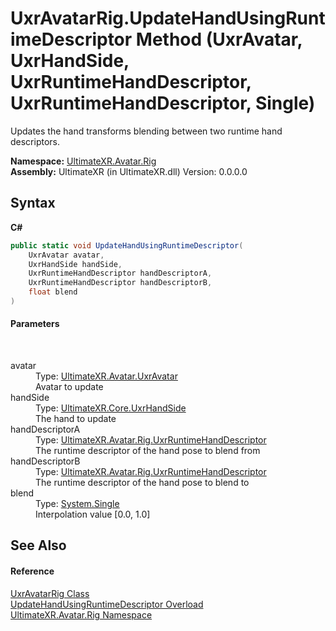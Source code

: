 # UxrAvatarRig.UpdateHandUsingRuntimeDescriptor Method (UxrAvatar, UxrHandSide, UxrRuntimeHandDescriptor, UxrRuntimeHandDescriptor, Single)
 

Updates the hand transforms blending between two runtime hand descriptors.

**Namespace:**&nbsp;<a href="N_UltimateXR_Avatar_Rig">UltimateXR.Avatar.Rig</a><br />**Assembly:**&nbsp;UltimateXR (in UltimateXR.dll) Version: 0.0.0.0

## Syntax

**C#**<br />
``` C#
public static void UpdateHandUsingRuntimeDescriptor(
	UxrAvatar avatar,
	UxrHandSide handSide,
	UxrRuntimeHandDescriptor handDescriptorA,
	UxrRuntimeHandDescriptor handDescriptorB,
	float blend
)
```


#### Parameters
&nbsp;<dl><dt>avatar</dt><dd>Type: <a href="T_UltimateXR_Avatar_UxrAvatar">UltimateXR.Avatar.UxrAvatar</a><br />Avatar to update</dd><dt>handSide</dt><dd>Type: <a href="T_UltimateXR_Core_UxrHandSide">UltimateXR.Core.UxrHandSide</a><br />The hand to update</dd><dt>handDescriptorA</dt><dd>Type: <a href="T_UltimateXR_Avatar_Rig_UxrRuntimeHandDescriptor">UltimateXR.Avatar.Rig.UxrRuntimeHandDescriptor</a><br />The runtime descriptor of the hand pose to blend from</dd><dt>handDescriptorB</dt><dd>Type: <a href="T_UltimateXR_Avatar_Rig_UxrRuntimeHandDescriptor">UltimateXR.Avatar.Rig.UxrRuntimeHandDescriptor</a><br />The runtime descriptor of the hand pose to blend to</dd><dt>blend</dt><dd>Type: <a href="https://docs.microsoft.com/dotnet/api/system.single" target="_blank" rel="noopener noreferrer">System.Single</a><br />Interpolation value [0.0, 1.0]</dd></dl>

## See Also


#### Reference
<a href="T_UltimateXR_Avatar_Rig_UxrAvatarRig">UxrAvatarRig Class</a><br /><a href="Overload_UltimateXR_Avatar_Rig_UxrAvatarRig_UpdateHandUsingRuntimeDescriptor">UpdateHandUsingRuntimeDescriptor Overload</a><br /><a href="N_UltimateXR_Avatar_Rig">UltimateXR.Avatar.Rig Namespace</a><br />